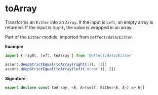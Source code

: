 # toArray

Transforms an `Either` into an `Array`.
If the input is `Left`, an empty array is returned.
If the input is `Right`, the value is wrapped in an array.

Part of the `Either` module, imported from `@effect/data/Either`.

**Example**

```ts
import { right, left, toArray } from '@effect/data/Either'

assert.deepStrictEqual(toArray(right(1)), [1])
assert.deepStrictEqual(toArray(left('error')), [])
```

**Signature**

```ts
export declare const toArray: <E, A>(self: Either<E, A>) => A[]
```
